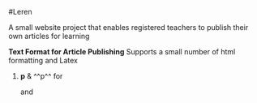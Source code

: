 #Leren

A small website project that enables registered teachers to publish their own articles for learning

**Text Format for Article Publishing**
Supports a small number of html formatting and Latex
1. **p** & ^^p^^ for <p> and </p>
